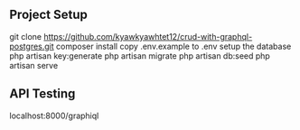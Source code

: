 ## Project Setup 
git clone https://github.com/kyawkyawhtet12/crud-with-graphql-postgres.git
composer install 
copy .env.example to .env
setup the database
php artisan key:generate
php artisan migrate
php artisan db:seed
php artisan serve

## API Testing 
localhost:8000/graphiql
